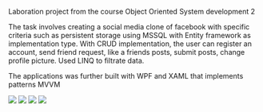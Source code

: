 Laboration project from the course Object Oriented System development 2

The task involves creating a social media clone of facebook with specific criteria such as persistent storage using MSSQL with Entity framework as implementation type.
With CRUD implementation, the user can register an account, send friend request, like a friends posts, submit posts, change profile picture. Used LINQ to filtrate data.

The applications was further built with WPF and XAML that implements patterns MVVM


![](https://i.imgur.com/NQpd0Kn.png)
![](https://i.imgur.com/8nVmaMY.png)
![](https://i.imgur.com/Uluqdzh.png)
![](https://i.imgur.com/tNwDCwU.png)


